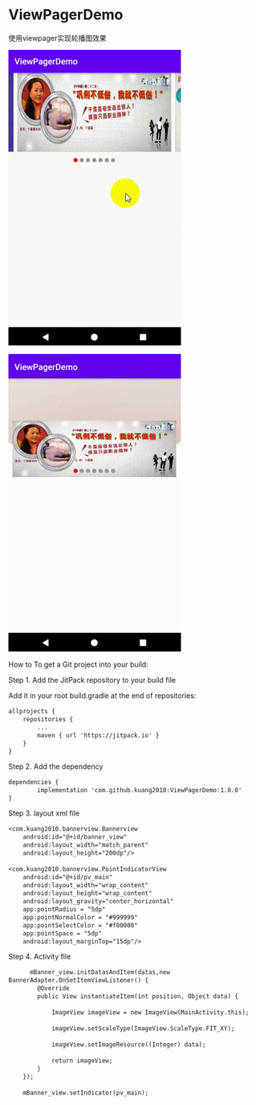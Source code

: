 # ViewPagerDemo
使用viewpager实现轮播图效果

![Image text](1.gif)


![Image text](2.gif)

How to
To get a Git project into your build:

Step 1. Add the JitPack repository to your build file

Add it in your root build.gradle at the end of repositories:

	allprojects {
		repositories {
			...
			maven { url 'https://jitpack.io' }
		}
	}
  
  
Step 2. Add the dependency

	dependencies {
	        implementation 'com.github.kuang2010:ViewPagerDemo:1.0.0'
	}
  
  
  
  
 Step 3. layout xml file
 
 
    <com.kuang2010.bannerview.Bannerview
        android:id="@+id/banner_view"
        android:layout_width="match_parent"
        android:layout_height="200dp"/>

    <com.kuang2010.bannerview.PointIndicatorView
        android:id="@+id/pv_main"
        android:layout_width="wrap_content"
        android:layout_height="wrap_content"
        android:layout_gravity="center_horizontal"
        app:pointRadius = "5dp"
        app:pointNormalColor = "#999999"
        app:pointSelectColor = "#f00000"
        app:pointSpace = "5dp"
        android:layout_marginTop="15dp"/>
        
        
  Step 4. Activity file
  
          mBanner_view.initDatasAndItem(datas,new BannerAdapter.OnSetItemViewListener() {
            @Override
            public View instantiateItem(int position, Object data) {

                ImageView imageView = new ImageView(MainActivity.this);

                imageView.setScaleType(ImageView.ScaleType.FIT_XY);

                imageView.setImageResource((Integer) data);

                return imageView;
            }
        });

        mBanner_view.setIndicator(pv_main);
  
